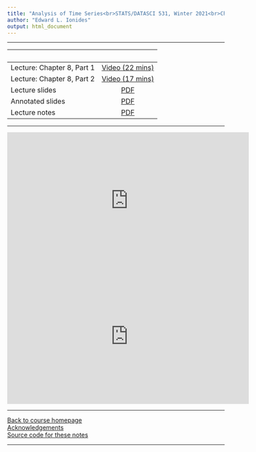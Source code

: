 ```yaml
---
title: "Analysis of Time Series<br>STATS/DATASCI 531, Winter 2021<br>Chapter 8: Smoothing in the time and frequency domains"
author: "Edward L. Ionides"
output: html_document
---
```


----------------------

| &nbsp;          | &nbsp;                                                                            |
|:----------------|:---------------------------------------------------------------------------------:|
| Lecture: Chapter 8, Part 1  | [Video (22 mins)](https://youtu.be/ETxrsVnXnXI) |
| Lecture: Chapter 8, Part 2  | [Video (17 mins)](https://youtu.be/nZNybbV_WYA) |
| Lecture slides  | [PDF](slides.pdf) |
| Annotated slides | [PDF](slides-annotated.pdf) |
| Lecture notes   | [PDF](notes.pdf) |
----------------------

<iframe width="560" height="315" src="https://www.youtube.com/embed/ETxrsVnXnXI" frameborder="0" allow="accelerometer; autoplay; clipboard-write; encrypted-media; gyroscope; picture-in-picture" allowfullscreen></iframe>

<iframe width="560" height="315" src="https://www.youtube.com/embed/nZNybbV_WYA" frameborder="0" allow="accelerometer; autoplay; clipboard-write; encrypted-media; gyroscope; picture-in-picture" allowfullscreen></iframe>


----------------------

[Back to course homepage](../index.html)  
[Acknowledgements](../acknowledge.html)  
[Source code for these notes](http://github.com/ionides/531w21/tree/master/08/)


----------------------
